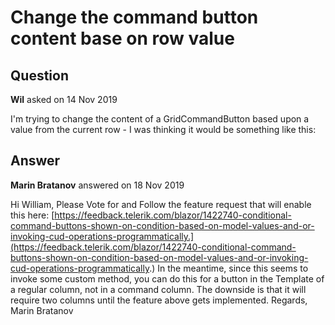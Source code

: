 # Change the command button content base on row value

## Question

**Wil** asked on 14 Nov 2019

I'm trying to change the content of a GridCommandButton based upon a value from the current row - I was thinking it would be something like this: <GridCommandButton Command="Custom" Icon="edit" OnClick="@DisableIntegrator"> <Template> @{ var integrator=context as Integrator; integrator.IsActive ? "Deactivate" : "Activate"; } </Template> </GridCommandButton>

## Answer

**Marin Bratanov** answered on 18 Nov 2019

Hi William, Please Vote for and Follow the feature request that will enable this here: [https://feedback.telerik.com/blazor/1422740-conditional-command-buttons-shown-on-condition-based-on-model-values-and-or-invoking-cud-operations-programmatically.](https://feedback.telerik.com/blazor/1422740-conditional-command-buttons-shown-on-condition-based-on-model-values-and-or-invoking-cud-operations-programmatically.) In the meantime, since this seems to invoke some custom method, you can do this for a button in the Template of a regular column, not in a command column. The downside is that it will require two columns until the feature above gets implemented. Regards, Marin Bratanov
